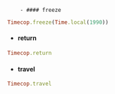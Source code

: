 
		- #### freeze 
```ruby
Timecop.freeze(Time.local(1990))
```
- #### return 
```ruby
Timecop.return
```
- #### travel
```ruby
Timecop.travel
```
	
